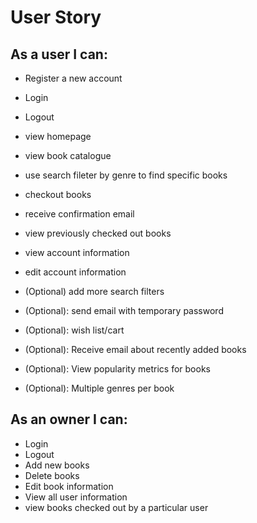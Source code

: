 
# User Story

## As a user I can:

- Register a new account

- Login
- Logout
- view homepage
- view book catalogue
- use search fileter by genre to find specific books
- checkout books
- receive confirmation email
- view previously checked out books
- view account information
- edit account information
- (Optional) add more search filters
- (Optional): send email with temporary password
- (Optional): wish list/cart
- (Optional): Receive email about recently added books
- (Optional): View popularity metrics for books
- (Optional): Multiple genres per book

## As an owner I can:

- Login
- Logout
- Add new books
- Delete books
- Edit book information
- View all user information
- view books checked out by a particular user
